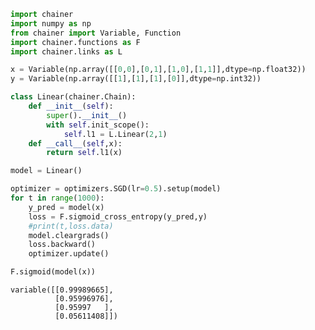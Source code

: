 

```python
import chainer
import numpy as np
from chainer import Variable, Function
import chainer.functions as F
import chainer.links as L

x = Variable(np.array([[0,0],[0,1],[1,0],[1,1]],dtype=np.float32))
y = Variable(np.array([[1],[1],[1],[0]],dtype=np.int32))

class Linear(chainer.Chain):
    def __init__(self):
        super().__init__()
        with self.init_scope():
            self.l1 = L.Linear(2,1)
    def __call__(self,x):
        return self.l1(x)

model = Linear()

optimizer = optimizers.SGD(lr=0.5).setup(model)
for t in range(1000):
    y_pred = model(x)
    loss = F.sigmoid_cross_entropy(y_pred,y)
    #print(t,loss.data)
    model.cleargrads()
    loss.backward()
    optimizer.update()
```


```python
F.sigmoid(model(x))
```




    variable([[0.99989665],
              [0.95996976],
              [0.95997   ],
              [0.05611408]])


